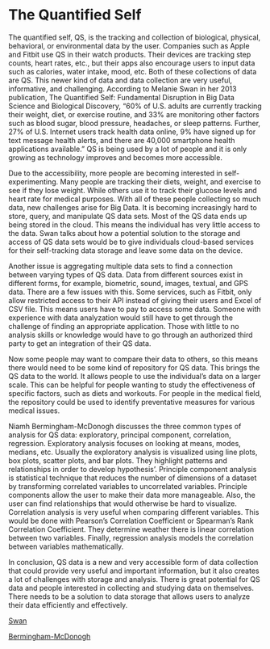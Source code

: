 # The Quantified Self
The quantified self, QS, is the tracking and collection of biological, physical, behavioral, or environmental data by the user. Companies such as Apple and Fitbit use QS in their watch products. Their devices are tracking step counts, heart rates, etc., but their apps also encourage users to input data such as calories, water intake, mood, etc. Both of these collections of data are QS. This newer kind of data and data collection are very useful, informative, and challenging. According to Melanie Swan in her 2013 publication, The Quantified Self: Fundamental Disruption in Big Data Science and Biological Discovery, “60% of U.S. adults are currently tracking their weight, diet, or exercise routine, and 33% are monitoring other factors such as blood sugar, blood pressure, headaches, or sleep patterns. Further, 27% of U.S. Internet users track health data online, 9% have signed up for text message health alerts, and there are 40,000 smartphone health applications available.” QS is being used by a lot of people and it is only growing as technology improves and becomes more accessible. 

Due to the accessibility, more people are becoming interested in self-experimenting. Many people are tracking their diets, weight, and exercise to see if they lose weight. While others use it to track their glucose levels and heart rate for medical purposes. With all of these people collecting so much data, new challenges arise for Big Data. It is becoming increasingly hard to store, query, and manipulate QS data sets. Most of the QS data ends up being stored in the cloud. This means the individual has very little access to the data. Swan talks about how a potential solution to the storage and access of QS data sets would be to give individuals cloud-based services for their self-tracking data storage and leave some data on the device. 

Another issue is aggregating multiple data sets to find a connection between varying types of QS data. Data from different sources exist in different forms, for example, biometric, sound, images, textual, and GPS data. There are a few issues with this. Some services, such as Fitbit, only allow restricted access to their API instead of giving their users and Excel of CSV file. This means users have to pay to access some data. Someone with experience with data analyzation would still have to get through the challenge of finding an appropriate application. Those with little to no analysis skills or knowledge would have to go through an authorized third party to get an integration of their QS data.

Now some people may want to compare their data to others, so this means there would need to be some kind of repository for QS data. This brings the QS data to the world. It allows people to use the individual’s data on a larger scale. This can be helpful for people wanting to study the effectiveness of specific factors, such as diets and workouts. For people in the medical field, the repository could be used to identify preventative measures for various medical issues. 

Niamh Bermingham-McDonogh discusses the three common types of analysis for QS data: exploratory, principal component, correlation, regression. Exploratory analysis focuses on looking at means, modes, medians, etc. Usually the exploratory analysis is visualized using line plots, box plots, scatter plots, and bar plots. They highlight patterns and relationships in order to develop hypothesis’. Principle component analysis is statistical technique that reduces the number of dimensions of a dataset by transforming correlated variables to uncorrelated variables. Principle components allow the user to make their data more manageable. Also, the user can find relationships that would otherwise be hard to visualize. Correlation analysis is very useful when comparing different variables. This would be done with Pearson’s Correlation Coefficient or Spearman’s Rank Correlation Coefficient. They determine weather there is linear correlation between two variables. Finally, regression analysis models the correlation between variables mathematically. 

In conclusion, QS data is a new and very accessible form of data collection that could provide very useful and important information, but it also creates a lot of challenges with storage and analysis. There is great potential for QS data and people interested in collecting and studying data on themselves. There needs to be a solution to data storage that allows users to analyze their data efficiently and effectively. 

[Swan](https://www.liebertpub.com/doi/full/10.1089/big.2012.0002)

[Bermingham-McDonogh](https://beta.vu.nl/nl/Images/werkstuk-berminghamMcDonogh_tcm235-701810.pdf)
